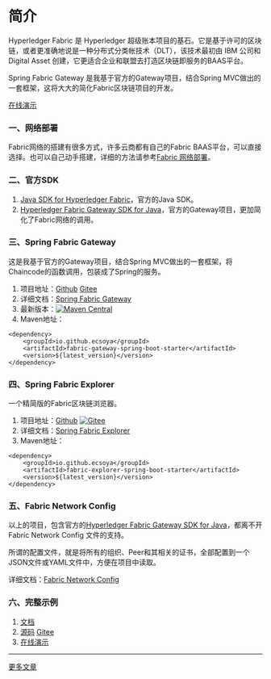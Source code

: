 # 简介

Hyperledger Fabric 是 Hyperledger 超级账本项目的基石。它是基于许可的区块链，或者更准确地说是一种分布式分类帐技术（DLT），该技术最初由 IBM 公司和 Digital Asset 创建，它更适合企业和联盟去打造区块链即服务的BAAS平台。

Spring Fabric Gateway 是我基于官方的Gateway项目，结合Spring MVC做出的一套框架，这将大大的简化Fabric区块链项目的开发。

[在线演示](http://139.155.177.74:8081/)

### 一、网络部署

Fabric网络的搭建有很多方式，许多云商都有自己的Fabric BAAS平台，可以直接选择。也可以自己动手搭建，详细的方法请参考[Fabric 网络部署](pages/network.html)。

### 二、官方SDK

1. [Java SDK for Hyperledger Fabric](https://github.com/hyperledger/fabric-sdk-java)，官方的Java SDK。
2. [Hyperledger Fabric Gateway SDK for Java](https://github.com/hyperledger/fabric-gateway-java)，官方的Gateway项目，更加简化了Fabric网络的调用。

### 三、Spring Fabric Gateway

这是我基于官方的Gateway项目，结合Spring MVC做出的一套框架，将Chaincode的函数调用，包装成了Spring的服务。

1. 项目地址：[Github](https://github.com/ecsoya/spring-fabric-gateway) [Gitee](https://gitee.com/ecsoya/spring-fabric-gateway)
2. 详细文档：[Spring Fabric Gateway](pages/gateway.html)
3. 最新版本：[![Maven Central](https://maven-badges.herokuapp.com/maven-central/io.github.ecsoya/spring-fabric-gateway/badge.svg?style=plastic)](https://maven-badges.herokuapp.com/maven-central/io.github.ecsoya/spring-fabric-gateway)
4. Maven地址：

```
<dependency>
	<groupId>io.github.ecsoya</groupId>
	<artifactId>fabric-gateway-spring-boot-starter</artifactId>
	<version>${latest_version}</version>
</dependency>
```

### 四、Spring Fabric Explorer

一个精简版的Fabric区块链浏览器。

1. 项目地址：[Github](https://github.com/ecsoya/spring-fabric-gateway) [![Gitee](https://ecsoya.github.io/fabric/img/gitee.png)](https://gitee.com/ecsoya/spring-fabric-gateway)
2. 详细文档：[Spring Fabric Explorer](pages/explorer.html)
3. Maven地址：

```
<dependency>
	<groupId>io.github.ecsoya</groupId>
	<artifactId>fabric-explorer-spring-boot-starter</artifactId>
	<version>${latest_version}</version>
</dependency>
```

### 五、Fabric Network Config

以上的项目，包含官方的[Hyperledger Fabric Gateway SDK for Java](https://github.com/hyperledger/fabric-gateway-java)，都离不开 Fabric Network Config 文件的支持。

所谓的配置文件，就是将所有的组织、Peer和其相关的证书，全部配置到一个JSON文件或YAML文件中，方便在项目中读取。

详细文档：[Fabric Network Config](https://ecsoya.github.io/fabric/pages/network-config.html)

### 六、完整示例

1. [文档](https://ecsoya.github.io/fabric/pages/demo.html)
2. [源码](https://github.com/ecsoya/fabric-demo) [Gitee](https://gitee.com/ecsoya/fabric-demo)
3. [在线演示](http://139.155.177.74:8081/)
* * *

[更多文章](http://ecsoya.github.io)
